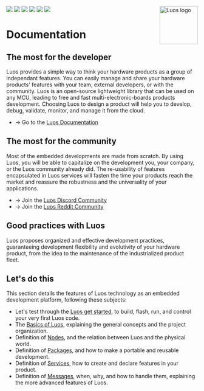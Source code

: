 <a href="https://luos.io"><img src="https://uploads-ssl.webflow.com/601a78a2b5d030260a40b7ad/603e0cc45afbb50963aa85f2_Gif%20noir%20rect.gif" alt="Luos logo" title="Luos" align="right" height="100" /></a>

![](https://github.com/Luos-io/Documentation/actions/workflows/deploy.yml/badge.svg)
[![](https://img.shields.io/github/license/Luos-io/Documentation)](https://github.com/Luos-io/Documentation/blob/master/LICENSE)
[![](http://certified.luos.io)](https://luos.io)
[![](https://img.shields.io/badge/Luos-Documentation-BD99FF)](https://docs.luos.io)
[![](https://img.shields.io/reddit/subreddit-subscribers/Luos?style=social)](https://www.reddit.com/r/Luos)
[![](https://img.shields.io/twitter/url/http/shields.io.svg?style=social)](https://twitter.com/intent/tweet?text=Unleash%20electronic%20devices%20as%20microservices%20thanks%20to%20Luos&https://luos.io&via=Luos_io&hashtags=embeddedsystems,electronics,microservices,api)

# Documentation
## The most for the developer​
Luos provides a simple way to think your hardware products as a group of independant features. You can easily manage and share your hardware products' features with your team, external developers, or with the community. Luos is an open-source lightweight library that can be used on any MCU, leading to free and fast multi-electronic-boards products development. Choosing Luos to design a product will help you to develop, debug, validate, monitor, and manage it from the cloud.
* → Go to the [Luos Documentation](https://docs.luos.io)

## The most for the community​
Most of the embedded developments are made from scratch. By using Luos, you will be able to capitalize on the development you, your company, or the Luos community already did. The re-usability of features encapsulated in Luos services will fasten the time your products reach the market and reassure the robustness and the universality of your applications.

* → Join the [Luos Discord Community](https://discord.gg/luos)
* → Join the [Luos Reddit Community](http://bit.ly/JoinLuosReddit)

## Good practices with Luos​
Luos proposes organized and effective development practices, guaranteeing development flexibility and evolutivity of your hardware product, from the idea to the maintenance of the industrialized product fleet.

## Let's do this​
This section details the features of Luos technology as an embedded development platform, following these subjects:

* Let's test through the [Luos get started](https://docs.luos.io/get-started/get-started/), to build, flash, run, and control your very first Luos code.
* The [Basics of Luos](https://docs.luos.io/docs/luos-technology/basics/basics), explaining the general concepts and the project organization.
* Definition of [Nodes](https://docs.luos.io/docs/luos-technology/node/node), and the relation between Luos and the physical world.
* Definition of [Packages](https://docs.luos.io/docs/luos-technology/package/package), and how to make a portable and reusable development.
* Definition of [Services](https://docs.luos.io/docs/luos-technology/services/services), how to create and declare features in your product.
* Definition of [Messages](https://docs.luos.io/docs/luos-technology/message/message), when, why, and how to handle them, explaining the more advanced features of Luos.
